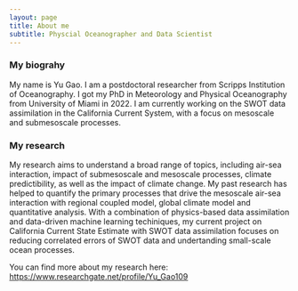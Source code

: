 ```yaml
---
layout: page
title: About me
subtitle: Physcial Oceanographer and Data Scientist
---
```

### My biograhy
My name is Yu Gao. I am a postdoctoral researcher from Scripps Institution of Oceanography. 
I got my PhD in Meteorology and Physical Oceanography from University of Miami in 2022. I am currently working on the SWOT data assimilation in the California Current System, with a focus on mesoscale and submesoscale processes. 

### My research
My research aims to understand a broad range of topics, including air-sea interaction, impact of submesoscale and mesoscale processes, climate predictibility, as well as the impact of climate change. My past research has helped to quantify the primary processes that drive the mesoscale air-sea interaction with regional coupled model, global climate model and quantitative analysis. With a combination of physics-based data assimilation and data-driven machine learning techiniques, my current project on California Current State Estimate with SWOT data assimilation focuses on reducing correlated errors of SWOT data and undertanding small-scale ocean processes. 

You can find more about my research here: https://www.researchgate.net/profile/Yu_Gao109
